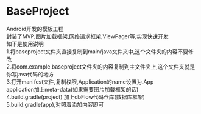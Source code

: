 # BaseProject
Android开发的模板工程  
封装了MVP,图片加载框架,网络请求框架,ViewPager等,实现快速开发  
如下是使用说明  
1.将baseproject文件夹直接复制到main/java文件夹中,这个文件夹的内容不要修改  
2.将com.example.baseproject文件夹的内容复制到主文件夹上,这个文件夹就是你写java代码的地方  
3.打开manifest文件,复制权限,Application的name设置为.App  
  application加上meta-data(如果需要图片加载框架的话)  
4.build.gradle(project) 加上dbFlow代码仓库(数据库框架)  
5.build.gradle(app),对照着添加内容即可
